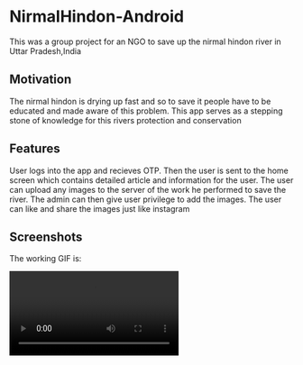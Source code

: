 # NirmalHindon-Android
This was a group project for an NGO to save up the nirmal hindon river in Uttar Pradesh,India

## Motivation
The nirmal hindon is drying up fast and so to save it people have to be educated and made aware of this problem. This app serves as 
a stepping stone of knowledge for this rivers protection and conservation

## Features
User logs into the app and recieves OTP. Then the user is sent to the home screen which contains detailed article and information 
for the user. The user can upload any images to the server of the work he performed to save the river. The admin can then give user
privilege to add the images. The user can like and share the images just like instagram

## Screenshots
The working GIF is:

<video src="https://i.imgur.com/8HWRWbi.gifv">

